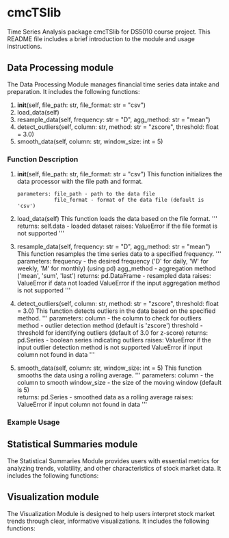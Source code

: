 # cmcTSlib
Time Series Analysis package cmcTSlib for DS5010 course project.
This README file includes a brief introduction to the module and usage instructions.

## Data Processing module
The Data Processing Module manages financial time series data intake and preparation. It includes the following functions:
1. __init__(self, file_path: str, file_format: str = "csv")
2. load_data(self)
3. resample_data(self, frequency: str = "D", agg_method: str = "mean")
4. detect_outliers(self, column: str, method: str = "zscore", threshold: float = 3.0)
5. smooth_data(self, column: str, window_size: int = 5)

### Function Description
1. __init__(self, file_path: str, file_format: str = "csv")
   This function initializes the data processor with the file path and format.
   ```
   parameters: file_path - path to the data file
               file_format - format of the data file (default is 'csv')
   ```
2. load_data(self)
   This function loads the data based on the file format.
   '''
   returns: self.data - loaded dataset
   raises: ValueError if the file format is not supported
   '''
   
4. resample_data(self, frequency: str = "D", agg_method: str = "mean")
   This function resamples the time series data to a specified frequency.
   '''
   parameters: frequency - the desired frequency ('D' for daily, 'W' for weekly, 'M' for monthly) (using pd)
               agg_method - aggregation method ('mean', 'sum', 'last')
   returns: pd.DataFrame - resampled data
   raises: ValueError if data not loaded
           ValueError if the input aggregation method is not supported
   '''
   
5. detect_outliers(self, column: str, method: str = "zscore", threshold: float = 3.0)
   This function detects outliers in the data based on the specified method.
   '''
   parameters: column - the column to check for outliers
               method - outlier detection method (default is 'zscore')
               threshold - threshold for identifying outliers (default of 3.0 for z-score)
   returns: pd.Series - boolean series indicating outliers
   raises: ValueError if the input outlier detection method is not supported
           ValueError if input column not found in data
   '''
   
7. smooth_data(self, column: str, window_size: int = 5)
   This function smooths the data using a rolling average.
   '''
   parameters: column - the column to smooth
               window_size - the size of the moving window (default is 5)       
   returns: pd.Series - smoothed data as a rolling average
   raises: ValueError if input column not found in data
   '''

### Example Usage


## Statistical Summaries module
The Statistical Summaries Module provides users with essential metrics for analyzing trends, volatility, and other characteristics of stock market data. It includes the following functions:

## Visualization module
The Visualization Module is designed to help users interpret stock market trends through clear, informative visualizations. It includes the following functions:
